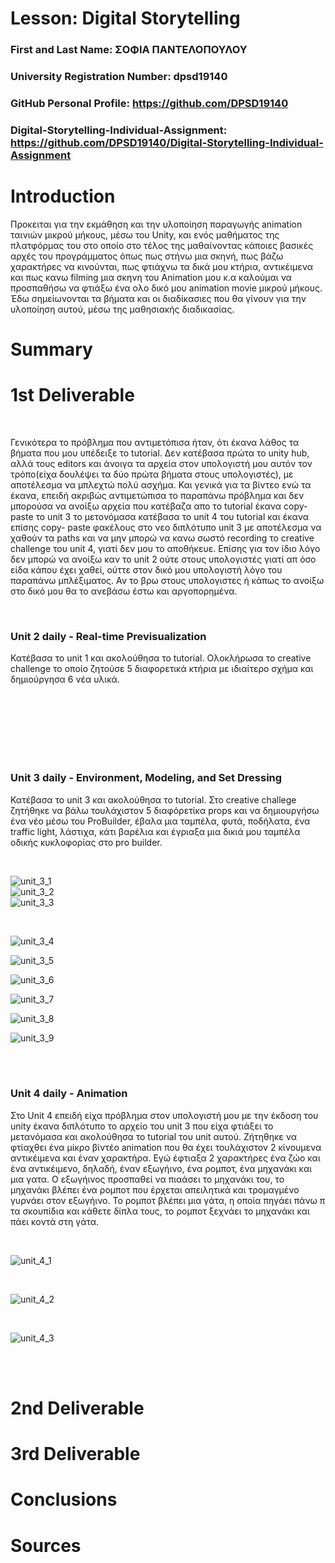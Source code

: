 # Lesson: Digital Storytelling

### First and Last Name: ΣΟΦΙΑ ΠΑΝΤΕΛΟΠΟΥΛΟΥ
### University Registration Number: dpsd19140
### GitHub Personal Profile: https://github.com/DPSD19140
### Digital-Storytelling-Individual-Assignment: https://github.com/DPSD19140/Digital-Storytelling-Individual-Assignment

# Introduction 
<p> Προκειται για την εκμάθηση και την υλοποίηση παραγωγής animation ταινιών μικρού μήκους,
μέσω του Unity, και ενός μαθήματος της πλατφόρμας του στο οποίο στο τέλος της μαθαίνοντας κάποιες βασικές αρχές του προγράμματος όπως πως στήνω μια σκηνή, πως βάζω χαρακτήρες να κινούνται, πως φτιάχνω τα δικά μου κτήρια, αντικέιμενα και πως κανω filming μια σκηνη του Animation μου κ.α καλούμαι να προσπαθήσω να φτιάξω ένα ολο δικό μου animation movie μικρού μήκους.
Έδω σημείωνονται τα βήματα και οι διαδίκασιες που θα γίνουν για την υλοποίηση αυτού, μέσω της μαθησιακής διαδικασίας.</p>


# Summary


# 1st Deliverable
<br>
<p> Γενικότερα το πρόβλημα που αντιμετόπισα ήταν, ότι έκανα λάθος τα βήματα που μου υπέδειξε το tutorial. Δεν κατέβασα πρώτα το unity hub, αλλά τους editors και άνοιγα τα αρχεία στον υπολογιστή μου αυτόν τον τρόπο(είχα δουλέψει τα δύο πρώτα βήματα στους υπολογιστές), με αποτέλεσμα να μπλεχτώ πολύ ασχήμα. Και γενικά για τα βίντεο ενώ τα έκανα, επειδή ακριβώς αντιμετώπισα το παραπάνω πρόβλημα και δεν μπορούσα να ανοίξω αρχεία που κατέβαζα απο το tutorial έκανα copy- paste το unit 3 το μετονόμασα κατέβασα το unit 4 του tutorial και έκανα επίσης copy- paste φακέλους στο νεο διπλότυπο unit 3 με αποτέλεσμα να χαθούν τα paths και να μην μπορώ να κανω σωστό recording το creative challenge του unit 4, γιατί δεν μου το αποθήκευε. Επίσης για τον ίδιο λόγο δεν μπορώ να ανοίξω καν το unit 2 ούτε στους υπολογιστές γιατί απ όσο είδα κάπου έχει χαθεί, ούττε στον δικό μου υπολογιστή λόγο του παραπάνω μπλέξιματος. Αν το βρω στους υπολογιστες ή κάπως το ανοίξω στο δικό μου θα το ανεβάσω έστω και αργοπορημένα.</p>
<br>
<h3> Unit 2 daily - Real-time Previsualization </h3>
<p> Κατέβασα το unit 1 και ακολούθησα το tutorial. Ολοκλήρωσα το creative challenge το οποίο ζητούσε 5 διαφορετικά κτήρια με ιδιαίτερο σχήμα και δημιούργησα 6 νέα υλικά. </p>
<br>

  
 <br>

<br>
<br>
<br>
<br>
<h3> Unit 3 daily - Environment, Modeling, and Set Dressing </h3>
<p>Κατέβασα το unit 3 και ακολούθησα το tutorial. Στο creative challege ζητήθηκε να βάλω τουλάχιστον 5 διαφόρετίκα props και να δημιουργήσω ένα νέο μέσω του ProBuilder, έβαλα μια ταμπέλα, φυτά, ποδήλατα, ένα traffic light, λάστιχα, κάτι βαρέλια και έγριαξα μια δικιά μου ταμπέλα οδικής κυκλοφορίας στο pro builder. </p>
<br>

  ![unit_3_1](https://user-images.githubusercontent.com/100955211/228067282-7628eec9-e8e5-45e2-9822-315f8304da1e.png)
<br>
  ![unit_3_2](https://user-images.githubusercontent.com/100955211/228067316-9fb25087-3149-46a1-8c56-60e2981c126f.png)
  <br>
![unit_3_3](https://user-images.githubusercontent.com/100955211/228067332-8f437953-8038-4761-a45d-759f3bff15a4.png)

 <br>
 
 ![unit_3_4](https://user-images.githubusercontent.com/100955211/228067363-4564ec30-06d2-4997-b426-37136b3e2bd6.png)
<br>

![unit_3_5](https://user-images.githubusercontent.com/100955211/228067428-bda40b3b-dfc7-45be-a62d-852b3341ddeb.png)
<br>

![unit_3_6](https://user-images.githubusercontent.com/100955211/228067473-440e76e7-fcd0-4751-8e47-a5ee0aa38403.png)
<br>

![unit_3_7](https://user-images.githubusercontent.com/100955211/228067540-516eaab1-f66d-4e65-9cd7-bd81cbb3403a.png)
<br>

![unit_3_8](https://user-images.githubusercontent.com/100955211/228067569-8eecafa7-cc55-4734-9d94-c968f5370c72.png)
<br>

![unit_3_9](https://user-images.githubusercontent.com/100955211/228067610-4a4c8fc8-1b80-458a-b659-a371126c33f4.png)
<br>

<br>
<br>
<h3> Unit 4 daily - Animation </h3>
<p>Στο Unit 4 επειδή είχα πρόβλημα στον υπολογιστή μου με την έκδοση του unity έκανα διπλότυπο το αρχείο του unit 3 που είχα φτιάξει το μετανόμασα και ακολούθησα το tutorial του unit αυτού. Ζήτηθηκε να φτίαχθει ένα μίκρο βίντέο animation που θα έχει τουλάχιστον 2 κίνουμενα αντικέιμενα και έναν χαρακτήρα. Εγώ έφτιαξα 2 χαρακτήρες ένα ζώο και ένα αντικέιμενο, δηλαδή, έναν εξωγήινο, ένα ρομποτ, ένα μηχανάκι και μια γατα. Ο εξωγήινος προσπαθεί να πιαάσει το μηχανάκι του, το μηχανάκι βλέπει ένα ρομποτ που έρχεται απειλητικά και τρομαγμένο γυρνάει στον εξωγήινο. Το ρομποτ βλέπει μια γάτα, η οποία πηγάει πάνω π τα σκουπίδια και κάθετε δίπλα τους, το ρομποτ ξεχνάει το μηχανάκι και πάει κοντά στη γάτα.</p>
<br>

![unit_4_1](https://user-images.githubusercontent.com/100955211/228069040-e0ed73b4-e6f1-4660-82d8-c8195d2c5be8.png)

<br>

![unit_4_2](https://user-images.githubusercontent.com/100955211/228069011-5bcf0916-a2d3-4f7e-b44f-d3401e88a732.png)

<br>

![unit_4_3](https://user-images.githubusercontent.com/100955211/228068990-363033a1-5e67-46d0-9284-77641d6420e6.png)

<br>

 <br>


# 2nd Deliverable


# 3rd Deliverable 


# Conclusions


# Sources
